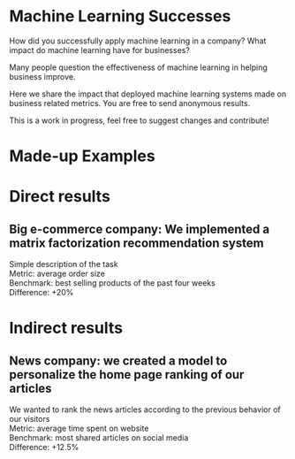# Machine Learning Successes
How did you successfully apply machine learning in a company? What impact do machine learning have for businesses?

Many people question the effectiveness of machine learning in helping business improve.

Here we share the impact that deployed machine learning systems made on business related metrics. You are free to send anonymous results.

This is a work in progress, feel free to suggest changes and contribute!


# Made-up Examples

# Direct results
## Big e-commerce company: We implemented a matrix factorization recommendation system
Simple description of the task  
Metric: average order size  
Benchmark: best selling products of the past four weeks  
Difference: +20%  


# Indirect results
## News company: we created a model to personalize the home page ranking of our articles
We wanted to rank the news articles according to the previous behavior of our visitors  
Metric: average time spent on website  
Benchmark: most shared articles on social media  
Difference: +12.5%  
